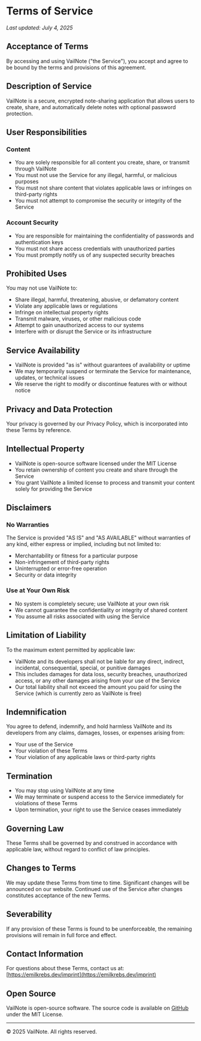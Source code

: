 # Terms of Service

_Last updated: July 4, 2025_

## Acceptance of Terms

By accessing and using VailNote ("the Service"), you accept and agree to be bound by the terms and provisions of this agreement.

## Description of Service

VailNote is a secure, encrypted note-sharing application that allows users to create, share, and automatically delete notes with optional password protection.

## User Responsibilities

### Content
- You are solely responsible for all content you create, share, or transmit through VailNote
- You must not use the Service for any illegal, harmful, or malicious purposes
- You must not share content that violates applicable laws or infringes on third-party rights
- You must not attempt to compromise the security or integrity of the Service

### Account Security
- You are responsible for maintaining the confidentiality of passwords and authentication keys
- You must not share access credentials with unauthorized parties
- You must promptly notify us of any suspected security breaches

## Prohibited Uses

You may not use VailNote to:
- Share illegal, harmful, threatening, abusive, or defamatory content
- Violate any applicable laws or regulations
- Infringe on intellectual property rights
- Transmit malware, viruses, or other malicious code
- Attempt to gain unauthorized access to our systems
- Interfere with or disrupt the Service or its infrastructure

## Service Availability

- VailNote is provided "as is" without guarantees of availability or uptime
- We may temporarily suspend or terminate the Service for maintenance, updates, or technical issues
- We reserve the right to modify or discontinue features with or without notice

## Privacy and Data Protection

Your privacy is governed by our Privacy Policy, which is incorporated into these Terms by reference.

## Intellectual Property

- VailNote is open-source software licensed under the MIT License
- You retain ownership of content you create and share through the Service
- You grant VailNote a limited license to process and transmit your content solely for providing the Service

## Disclaimers

### No Warranties
The Service is provided "AS IS" and "AS AVAILABLE" without warranties of any kind, either express or implied, including but not limited to:
- Merchantability or fitness for a particular purpose
- Non-infringement of third-party rights
- Uninterrupted or error-free operation
- Security or data integrity

### Use at Your Own Risk
- No system is completely secure; use VailNote at your own risk
- We cannot guarantee the confidentiality or integrity of shared content
- You assume all risks associated with using the Service

## Limitation of Liability

To the maximum extent permitted by applicable law:
- VailNote and its developers shall not be liable for any direct, indirect, incidental, consequential, special, or punitive damages
- This includes damages for data loss, security breaches, unauthorized access, or any other damages arising from your use of the Service
- Our total liability shall not exceed the amount you paid for using the Service (which is currently zero as VailNote is free)

## Indemnification

You agree to defend, indemnify, and hold harmless VailNote and its developers from any claims, damages, losses, or expenses arising from:
- Your use of the Service
- Your violation of these Terms
- Your violation of any applicable laws or third-party rights

## Termination

- You may stop using VailNote at any time
- We may terminate or suspend access to the Service immediately for violations of these Terms
- Upon termination, your right to use the Service ceases immediately

## Governing Law

These Terms shall be governed by and construed in accordance with applicable law, without regard to conflict of law principles.

## Changes to Terms

We may update these Terms from time to time. Significant changes will be announced on our website. Continued use of the Service after changes constitutes acceptance of the new Terms.

## Severability

If any provision of these Terms is found to be unenforceable, the remaining provisions will remain in full force and effect.

## Contact Information

For questions about these Terms, contact us at:  
[https://emilkrebs.dev/imprint](https://emilkrebs.dev/imprint)

## Open Source

VailNote is open-source software. The source code is available on [GitHub](https://github.com/emilkrebs/VailNote) under the MIT License.

---

© 2025 VailNote. All rights reserved.
